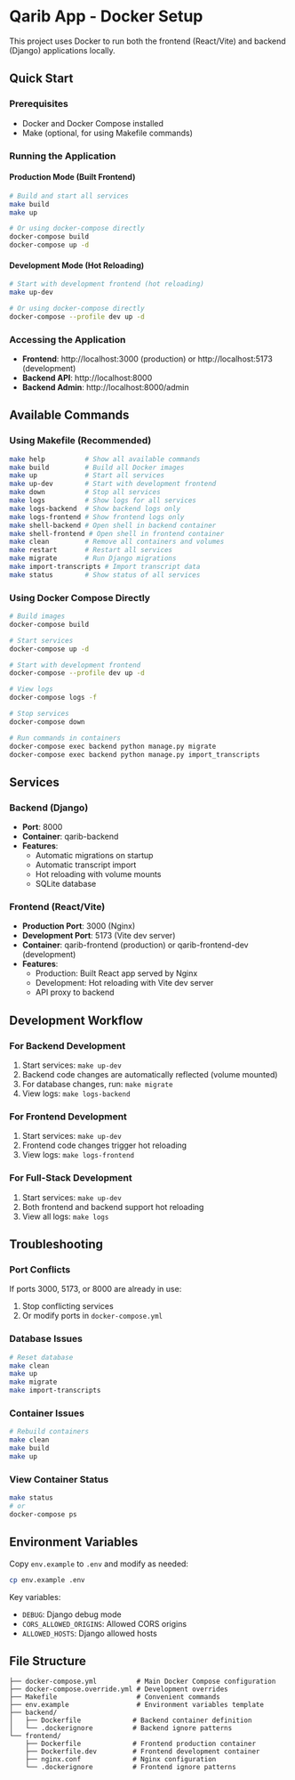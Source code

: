 # Qarib App - Docker Setup

This project uses Docker to run both the frontend (React/Vite) and backend (Django) applications locally.

## Quick Start

### Prerequisites
- Docker and Docker Compose installed
- Make (optional, for using Makefile commands)

### Running the Application

#### Production Mode (Built Frontend)
```bash
# Build and start all services
make build
make up

# Or using docker-compose directly
docker-compose build
docker-compose up -d
```

#### Development Mode (Hot Reloading)
```bash
# Start with development frontend (hot reloading)
make up-dev

# Or using docker-compose directly
docker-compose --profile dev up -d
```

### Accessing the Application
- **Frontend**: http://localhost:3000 (production) or http://localhost:5173 (development)
- **Backend API**: http://localhost:8000
- **Backend Admin**: http://localhost:8000/admin

## Available Commands

### Using Makefile (Recommended)
```bash
make help          # Show all available commands
make build         # Build all Docker images
make up            # Start all services
make up-dev        # Start with development frontend
make down          # Stop all services
make logs          # Show logs for all services
make logs-backend  # Show backend logs only
make logs-frontend # Show frontend logs only
make shell-backend # Open shell in backend container
make shell-frontend # Open shell in frontend container
make clean         # Remove all containers and volumes
make restart       # Restart all services
make migrate       # Run Django migrations
make import-transcripts # Import transcript data
make status        # Show status of all services
```

### Using Docker Compose Directly
```bash
# Build images
docker-compose build

# Start services
docker-compose up -d

# Start with development frontend
docker-compose --profile dev up -d

# View logs
docker-compose logs -f

# Stop services
docker-compose down

# Run commands in containers
docker-compose exec backend python manage.py migrate
docker-compose exec backend python manage.py import_transcripts
```

## Services

### Backend (Django)
- **Port**: 8000
- **Container**: qarib-backend
- **Features**: 
  - Automatic migrations on startup
  - Automatic transcript import
  - Hot reloading with volume mounts
  - SQLite database

### Frontend (React/Vite)
- **Production Port**: 3000 (Nginx)
- **Development Port**: 5173 (Vite dev server)
- **Container**: qarib-frontend (production) or qarib-frontend-dev (development)
- **Features**:
  - Production: Built React app served by Nginx
  - Development: Hot reloading with Vite dev server
  - API proxy to backend

## Development Workflow

### For Backend Development
1. Start services: `make up-dev`
2. Backend code changes are automatically reflected (volume mounted)
3. For database changes, run: `make migrate`
4. View logs: `make logs-backend`

### For Frontend Development
1. Start services: `make up-dev`
2. Frontend code changes trigger hot reloading
3. View logs: `make logs-frontend`

### For Full-Stack Development
1. Start services: `make up-dev`
2. Both frontend and backend support hot reloading
3. View all logs: `make logs`

## Troubleshooting

### Port Conflicts
If ports 3000, 5173, or 8000 are already in use:
1. Stop conflicting services
2. Or modify ports in `docker-compose.yml`

### Database Issues
```bash
# Reset database
make clean
make up
make migrate
make import-transcripts
```

### Container Issues
```bash
# Rebuild containers
make clean
make build
make up
```

### View Container Status
```bash
make status
# or
docker-compose ps
```

## Environment Variables

Copy `env.example` to `.env` and modify as needed:
```bash
cp env.example .env
```

Key variables:
- `DEBUG`: Django debug mode
- `CORS_ALLOWED_ORIGINS`: Allowed CORS origins
- `ALLOWED_HOSTS`: Django allowed hosts

## File Structure

```
├── docker-compose.yml          # Main Docker Compose configuration
├── docker-compose.override.yml # Development overrides
├── Makefile                    # Convenient commands
├── env.example                 # Environment variables template
├── backend/
│   ├── Dockerfile             # Backend container definition
│   └── .dockerignore          # Backend ignore patterns
└── frontend/
    ├── Dockerfile             # Frontend production container
    ├── Dockerfile.dev         # Frontend development container
    ├── nginx.conf             # Nginx configuration
    └── .dockerignore          # Frontend ignore patterns
```
